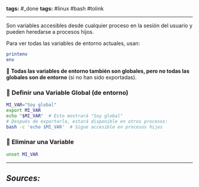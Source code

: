 **tags:** #_done 
 **tags:** #linux #bash #tolink 
- - -
Son variables accesibles desde cualquier proceso en la sesión del usuario y pueden heredarse a procesos hijos.

Para ver todas las variables de entorno actuales, usan:
```bash
printenv
env
```

🔹 **Todas las variables de entorno también son globales, pero no todas las globales son de entorno** (si no han sido exportadas).  
### 📌 **Definir una Variable Global (de entorno)**
```bash
MI_VAR="Soy global"
export MI_VAR
echo "$MI_VAR"  # Esto mostrará "Soy global"
# Después de exportarla, estará disponible en otros procesos:
bash -c 'echo $MI_VAR'  # Sigue accesible en procesos hijos
```

### 📌 **Eliminar una Variable**
```bash
unset MI_VAR
```

- - - 
## ***Sources:***